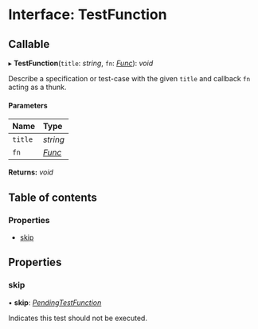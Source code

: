 # Interface: TestFunction

## Callable

▸ **TestFunction**(`title`: *string*, `fn`: [*Func*](func.md)): *void*

Describe a specification or test-case with the given `title` and callback `fn` acting as a thunk.

#### Parameters

| Name | Type |
| :------ | :------ |
| `title` | *string* |
| `fn` | [*Func*](func.md) |

**Returns:** *void*

## Table of contents

### Properties

- [skip](testfunction.md#skip)

## Properties

### skip

• **skip**: [*PendingTestFunction*](pendingtestfunction.md)

Indicates this test should not be executed.

